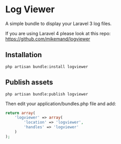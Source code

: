 # Log Viewer

A simple bundle to display your Laravel 3 log files.

If you are using Laravel 4 please look at this repo: 
https://github.com/mikemand/logviewer


## Installation

```bsh
php artisan bundle:install logviewer
```

## Publish assets
```bsh
php artisan bundle:publish logviewer
```

Then edit your application/bundles.php file and add:

```php
return array(
	'logviewer' => array(
		'location' => 'logviewer',
		'handles' => 'logviewer'
	)
);
```

